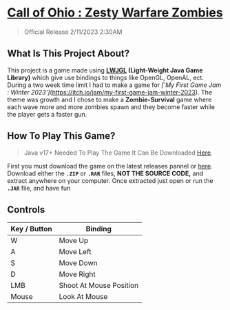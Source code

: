 # [Call of Ohio : Zesty Warfare Zombies](https://chezyname.itch.io/coozw-zombies)
> Official Release 2/11/2023 2:30AM
## What Is This Project About?
This project is a game made using **[LWJGL](https://www.lwjgl.org/) (Light-Weight Java Game Library)** which give use bindings to things like OpenGL, OpenAL, ect. During a two week time limit I had to make a game for *['My First Game Jam : Winter 2023']*(https://itch.io/jam/my-first-game-jam-winter-2023). The theme was growth and I chose to make a **Zombie-Survival** game where each wave more and more zombies spawn and they become faster while the player gets a faster gun.
## How To Play This Game?
> Java v17+ Needed To Play The Game It Can Be Downloaded [Here](https://www.oracle.com/java/technologies/javase/jdk17-archive-downloads.html).

First you must download the game on the latest releases pannel or [here](https://github.com/ChezyName/Winter2023GameJam/releases/latest).
Download either the **`.ZIP`** or **`.RAR`** files, **NOT THE SOURCE CODE,**
and extract anywhere on your computer. Once extracted just open or run the **`.JAR`** file, and have fun

## Controls

| Key / Button | Binding                 |
|--------------|-------------------------|
| W            |         Move Up         |
| A            |        Move Left        |
| S            |        Move Down        |
| D            |        Move Right       |
| LMB          | Shoot At Mouse Position |
| Mouse        |      Look At Mouse      |
